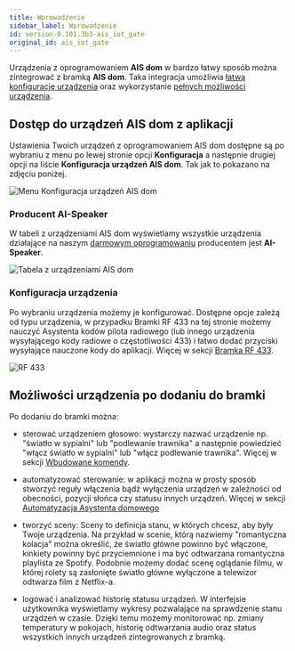 ```yaml
---
title: Wprowadzenie
sidebar_label: Wprowadzenie
id: version-0.101.3b3-ais_iot_gate
original_id: ais_iot_gate
---
```


Urządzenia z oprogramowaniem **AIS dom** w bardzo łatwy sposób można zintegrować z bramką **AIS dom**. Taka integracja umożliwia [łatwą konfigurację urządzenia]() oraz wykorzystanie [pełnych możliwości urządzenia](#możliwości-urządzenia-po-dodaniu-do-bramki).

## Dostęp do urządzeń AIS dom z aplikacji

Ustawienia Twoich urządzeń z oprogramowaniem AIS dom dostępne są po wybraniu z menu po lewej stronie opcji **Konfiguracja** a następnie drugiej opcji na liście **Konfiguracja urządzeń AIS dom**. Tak jak to pokazano na zdjęciu poniżej.

![Menu Konfiguracja urządzeń AIS dom](/AIS-docs/img/en/iot/iot_ais_dom_devices_menu.png)

### Producent AI-Speaker

W tabeli z urządzeniami AIS dom wyświetlamy wszystkie urządzenia działające na naszym [darmowym oprogramowaniu](/AIS-docs/docs/en/ais_iot_firmware_index.html) producentem jest **AI-Speaker**.


![Tabela z urządzeniami AIS dom](/AIS-docs/img/en/iot/iot_ais_dom_devices_table.png)


### Konfiguracja urządzenia

Po wybraniu urządzenia możemy je konfigurować. Dostępne opcje zależą od typu urządzenia, w przypadku Bramki RF 433 na tej stronie możemy nauczyć Asystenta kodów pilota radiowego (lub innego urządzenia wysyłającego kody radiowe o częstotliwości 433) i łatwo dodać przyciski wysyłające nauczone kody do aplikacji. Więcej w sekcji [Bramka RF 433](ais_iot_gate_device_rf433).


![RF 433](/AIS-docs/img/en/iot/iot_ais_dom_device_config.png)



## Możliwości urządzenia po dodaniu do bramki

Po dodaniu do bramki można:

- sterować urządzeniem głosowo:
wystarczy nazwać urządzenie np. "światło w sypialni" lub "podlewanie trawnika" a następnie powiedzieć "włącz światło w sypialni" lub "włącz podlewanie trawnika". Więcej w sekcji [Wbudowane komendy](/AIS-docs/docs/en/ais_app_assistent_commands.html).

- automatyzować sterowanie:
w aplikacji można w prosty sposób stworzyć reguły włączenia bądź wyłączenia urządzeń w zależności od obecności, pozycji słońca czy statusu innych urządzeń. Więcej w sekcji [Automatyzacja Asystenta domowego](/AIS-docs/docs/en/ais_bramka_automation.html)

- tworzyć sceny:
Sceny to definicja stanu, w których chcesz, aby były Twoje urządzenia. Na przykład w scenie, którą nazwiemy "romantyczna kolacja" można określić, że światło główne powinno być włączone, kinkiety powinny być przyciemnione i ma być odtwarzana romantyczna playlista ze Spotify. Podobnie możemy dodać scenę oglądanie filmu, w której rolety są zasłonięte światło główne wyłączone a telewizor odtwarza film z Netflix-a. 


- logować i analizować historię statusu urządzeń. W interfejsie użytkownika wyświetlamy wykresy pozwalające na sprawdzenie stanu urządzeń w czasie. Dzięki temu możemy monitorować np. zmiany temperatury w pokojach, historię odtwarzania audio oraz status wszystkich innych urządzeń zintegrowanych z bramką.

